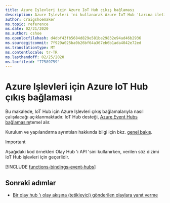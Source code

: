 ```yaml
---
title: Azure Işlevleri için Azure IoT Hub çıkış bağlaması
description: Azure Işlevleri 'ni kullanarak Azure IoT Hub 'Larına ileti yazmayı öğrenin.
author: craigshoemaker
ms.topic: reference
ms.date: 02/21/2020
ms.author: cshoe
ms.openlocfilehash: d4dbf43fb5684d829e581be29832e94ad46b2936
ms.sourcegitcommit: 7f929a025ba0b26bf64a367eb6b1ada4042e72ed
ms.translationtype: MT
ms.contentlocale: tr-TR
ms.lasthandoff: 02/25/2020
ms.locfileid: "77589759"
---
```

# <a name="azure-iot-hub-output-binding-for-azure-functions"></a>Azure Işlevleri için Azure IoT Hub çıkış bağlaması

Bu makalede, IoT Hub için Azure Işlevleri çıkış bağlamalarıyla nasıl çalışılacağı açıklanmaktadır. IoT Hub desteği, [Azure Event Hubs bağlamasını](functions-bindings-event-hubs.md)temel alır.

Kurulum ve yapılandırma ayrıntıları hakkında bilgi için bkz. [genel bakış](functions-bindings-event-iot.md).

> [!IMPORTANT]
> Aşağıdaki kod örnekleri Olay Hub 'ı API 'sini kullanırken, verilen söz dizimi IoT Hub işlevleri için geçerlidir.

[!INCLUDE [functions-bindings-event-hubs](../../includes/functions-bindings-event-hubs-output.md)]

## <a name="next-steps"></a>Sonraki adımlar

- [Bir olay hub 'ı olay akışına (tetikleyici) gönderilen olaylara yanıt verme](./functions-bindings-event-iot-trigger.md)
